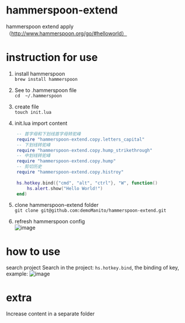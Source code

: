 # hammerspoon-extend
hammerspoon extend apply （http://www.hammerspoon.org/go/#helloworld）

# instruction for use
1. install hammerspoon <br>
`brew install hammerspoon`

2. See to .hammerspoon file <br>
`cd  ~/.hammerspoon`

3. create file <br>
`touch init.lua`

4. init.lua import content
```lua
    -- 首字母和下划线首字母转驼峰
    require "hammerspoon-extend.copy.letters_capital"
    -- 下划线转驼峰
    require "hammerspoon-extend.copy.hump_strikethrough"
    -- 中划线转驼峰
    require "hammerspoon-extend.copy.hump"
    -- 剪切历史
    require "hammerspoon-extend.copy.histroy"
   
    hs.hotkey.bind({"cmd", "alt", "ctrl"}, "W", function()
        hs.alert.show("Hello World!")
    end)
```

5. clone hammerspoon-extend folder <br>
`git clone git@github.com:demoManito/hammerspoon-extend.git`

6. refresh hammerspoon config <br>
![image](https://user-images.githubusercontent.com/27986239/142556385-1a97be52-c970-4f5a-b7ef-43def1af4812.png)


# how to use
search project Search in the project: `hs.hotkey.bind`, the binding of key, example:
![image](https://user-images.githubusercontent.com/27986239/142556484-2ba2850f-27d8-405c-8122-c87a83bb2327.png)

# extra
Increase content in a separate folder

